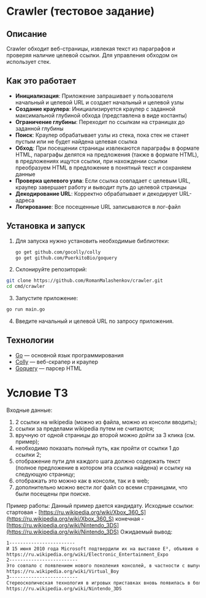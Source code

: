 # Crawler (тестовое задание)

## Описание

Crawler обходит веб-страницы, извлекая текст из параграфов и проверяя наличие целевой ссылки. Для управления обходом он использует стек.

## Как это работает

- **Инициализация**: Приложение запрашивает у пользователя начальный и целевой URL и создает начальный и целевой узлы
- **Создание краулера**: Инициализируется краулер с заданной максимальной глубиной обхода (представлена в виде костанты)
- **Ограничение глубины**: Переходит по ссылкам на страницах до заданной глубины
- **Поиск**: Краулер обрабатывает узлы из стека, пока стек не станет пустым или не будет найдена целевая ссылка
- **Обход**: При посещении страницы извлекаются параграфы в формате HTML, параграфы делятся на предложения (также в формате HTML), в предложениях ищутся ссылки, при нахождении ссылки преобразуем HTML в предложение в понятный текст и сохраняем данные
- **Проверка целевого узла**: Если ссылка совпадает с целевым URL, краулер завершает работу и выводит путь до целевой страницы
- **Декодирование URL**: Корректно обрабатывает и декодирует URL-адреса
- **Логирование**: Все посещенные URL записываются в лог-файл

## Установка и запуск

1. Для запуска нужно установить необходимые библиотеки:
   ```sh
   go get github.com/gocolly/colly
   go get github.com/PuerkitoBio/goquery
   ```
2. Склонируйте репозиторий:
```sh
git clone https://github.com/RomanMalashenkov/crawler.git
cd cmd/crawler
```
3. Запустите приложение:
```sh
go run main.go
```
4. Введите начальный и целевой URL по запросу приложения.

## Технологии

- [Go](https://golang.org/) — основной язык программирования
- [Colly](http://go-colly.org/) — веб-скрапер и краулер
- [Goquery](https://github.com/PuerkitoBio/goquery) — парсер HTML



# Условие ТЗ

Входные данные:
1) 2 ссылки на wikipedia (можно из файла, можно из консоли вводить);
2) ссылки за пределами wikipedia путем не считаются;
3) вручную от одной страницы до второй можно дойти за 3 клика (см. пример);
4) необходимо показать полный путь, как пройти от ссылки 1 до ссылки 2;
5) отображение пути для каждого шага должно содержать текст (полное предложение в котором эта ссылка найдена) и ссылку на следующую страницу;
6) отображать это можно как в консоли, так и в web;
7) дополнительно можно вести лог файл со всеми страницами, что были посещены при поиске.

Пример работы:
Данный пример дается кандидату.
Исходные ссылки: 
    стартовая - [https://ru.wikipedia.org/wiki/Xbox_360_S](https://ru.wikipedia.org/wiki/Xbox_360_S)
    конечная - [https://ru.wikipedia.org/wiki/Nintendo_3DS](https://ru.wikipedia.org/wiki/Nintendo_3DS)
Ожидаемый вывод:
```sh
1------------------------
И 15 июня 2010 года Microsoft подтвердили их на выставке E³, объявив о прекращении производства старых версий Xbox 360 и скором старте продаж усовершенствованной версии консоли.
https://ru.wikipedia.org/wiki/Electronic_Entertainment_Expo
2-------------------------
Это совпало с появлением нового поколения консолей, в частности с выпуском Sega Saturn, и анонсами предстоящих релизов PlayStation, Virtual Boy и Neo Geo CD.
https://ru.wikipedia.org/wiki/Virtual_Boy
3-------------------------
Стереоскопическая технология в игровых приставках вновь появилась в более поздние годы и имела больший успех, включая портативную игровую приставку Nintendo 3DS
https://ru.wikipedia.org/wiki/Nintendo_3DS
```
